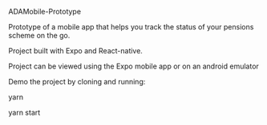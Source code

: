 ADAMobile-Prototype

Prototype of a mobile app that helps you track the status of your pensions scheme on the go.

Project built with Expo and React-native.

Project can be viewed using the Expo mobile app or on an android emulator

Demo the project by cloning and running:

yarn

yarn start

